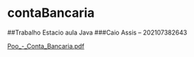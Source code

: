 # contaBancaria

##Trabalho Estacio aula Java
###Caio Assis – 202107382643


[Poo_-_Conta_Bancaria.pdf](https://github.com/caioassis-dev/contaBancaria/files/13526361/Poo_-_Conta_Bancaria.pdf)
